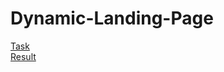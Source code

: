 # Dynamic-Landing-Page  
[Task](https://github.com/rolling-scopes-school/tasks/blob/master/tasks/stage-0/projects.md#task-2-dynamic-landing-page-30)  
[Result](https://andyqa.github.io/Dynamic-Landing-Page/)  
